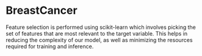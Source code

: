 # BreastCancer
Feature selection is performed using scikit-learn which involves picking the set of features that are most relevant to the target variable. This helps in reducing the complexity of our model, as well as minimizing the resources required for training and inference. 
